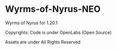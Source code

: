 # Wyrms-of-Nyrus-NEO
Wyrms of Nyrus for 1.20.1


Copyrights:
Code is under OpenLabs (Open Source)

Assets are under All Rights Reserved

